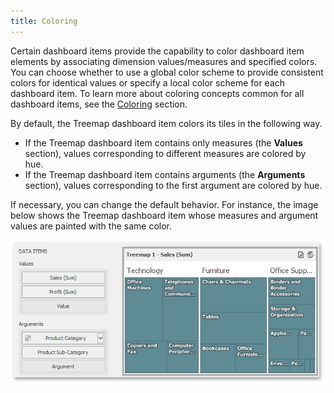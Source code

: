 ```yaml
---
title: Coloring
---
```

Certain dashboard items provide the capability to color dashboard item elements by associating dimension values/measures and specified colors. You can choose whether to use a global color scheme to provide consistent colors for identical values or specify a local color scheme for each dashboard item. To learn more about coloring concepts common for all dashboard items, see the [Coloring](../../../../../dashboard-for-desktop/articles/dashboard-designer/appearance-customization/coloring.md) section.

By default, the Treemap dashboard item colors its tiles in the following way.
* If the Treemap dashboard item contains only measures (the **Values** section), values corresponding to different measures are colored by hue.
* If the Treemap dashboard item contains arguments (the **Arguments** section), values corresponding to the first argument are colored by hue.

If necessary, you can change the default behavior. For instance, the image below shows the Treemap dashboard item whose measures and argument values are painted with the same color.

![Treemap_Coloring_None](../../../../images/Img125516.png)